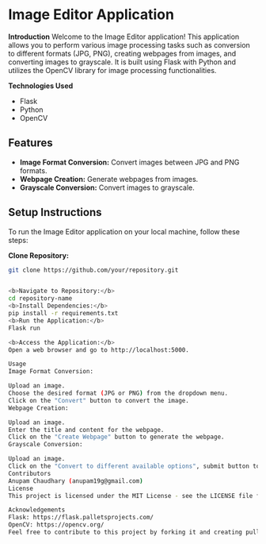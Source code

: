 # <b>Image Editor Application</b>

<b>Introduction</b>
Welcome to the Image Editor application! This application allows you to perform various image processing tasks such as conversion to different formats (JPG, PNG), creating webpages from images, and converting images to grayscale. It is built using Flask with Python and utilizes the OpenCV library for image processing functionalities.

<b>Technologies Used</b>
- Flask
- Python
- OpenCV

## Features
- **Image Format Conversion:** Convert images between JPG and PNG formats.
- **Webpage Creation:** Generate webpages from images.
- **Grayscale Conversion:** Convert images to grayscale.

## Setup Instructions
To run the Image Editor application on your local machine, follow these steps:

<b>Clone Repository:</b>
```bash
git clone https://github.com/your/repository.git


<b>Navigate to Repository:</b>
cd repository-name
<b>Install Dependencies:</b>
pip install -r requirements.txt
<b>Run the Application:</b>
Flask run

<b>Access the Application:</b>
Open a web browser and go to http://localhost:5000.

Usage
Image Format Conversion:

Upload an image.
Choose the desired format (JPG or PNG) from the dropdown menu.
Click on the "Convert" button to convert the image.
Webpage Creation:

Upload an image.
Enter the title and content for the webpage.
Click on the "Create Webpage" button to generate the webpage.
Grayscale Conversion:

Upload an image.
Click on the "Convert to different available options", submit button to convert the image to different available options.
Contributors
Anupam Chaudhary (anupam19g@gmail.com)
License
This project is licensed under the MIT License - see the LICENSE file for details.

Acknowledgements
Flask: https://flask.palletsprojects.com/
OpenCV: https://opencv.org/
Feel free to contribute to this project by forking it and creating pull requests! If you encounter any issues or have suggestions for improvements, please open an issue on the GitHub repository. Happy editing! 🖼️🎨
